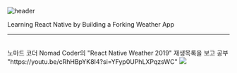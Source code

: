 ![header](https://capsule-render.vercel.app/api?type=waving&color=7AA1E1&height=130&section=header&text=Fokin%20Weather&fontSize=60&fontColor=f3f6f4)

Learning React Native by Building a Forking Weather App
***
<br>
노마드 코더 Nomad Coder의 "React Native Weather 2019" 재생목록을 보고 공부 <br>
"https://youtu.be/cRhHBpYK8I4?si=YFyp0UPhLXPqzsWC"

<img src="https://capsule-render.vercel.app/api?type=waving&color=7AA1E1&height=130&section=footer" />
